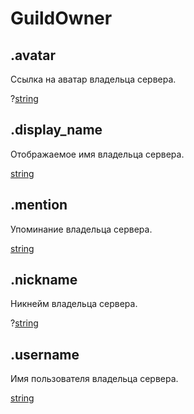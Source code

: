 # GuildOwner

## .avatar

Ссылка на аватар владельца сервера.

?[string](https://developer.mozilla.org/ru/docs/Web/JavaScript/Reference/Global_Objects/String)

## .display_name

Отображаемое имя владельца сервера.

[string](https://developer.mozilla.org/ru/docs/Web/JavaScript/Reference/Global_Objects/String)

## .mention

Упоминание владельца сервера.

[string](https://developer.mozilla.org/ru/docs/Web/JavaScript/Reference/Global_Objects/String)

## .nickname

Никнейм владельца сервера.

?[string](https://developer.mozilla.org/ru/docs/Web/JavaScript/Reference/Global_Objects/String)

## .username

Имя пользователя владельца сервера.

[string](https://developer.mozilla.org/ru/docs/Web/JavaScript/Reference/Global_Objects/String)
